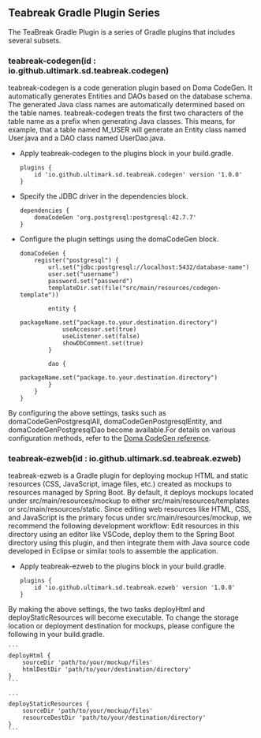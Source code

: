 ## Teabreak Gradle Plugin Series
The TeaBreak Gradle Plugin is a series of Gradle plugins that includes several subsets.

### teabreak-codegen(id : io.github.ultimark.sd.teabreak.codegen)
teabreak-codegen is a code generation plugin based on Doma CodeGen. It automatically generates Entities and DAOs based on the database schema. The generated Java class names are automatically determined based on the table names. teabreak-codegen treats the first two characters of the table name as a prefix when generating Java classes. This means, for example, that a table named M_USER will generate an Entity class named User.java and a DAO class named UserDao.java.

- Apply teabreak-codegen to the plugins block in your build.gradle.

	```
	plugins {
		id 'io.github.ultimark.sd.teabreak.codegen' version '1.0.0'
	}
	```

- Specify the JDBC driver in the dependencies block.

  	```
	dependencies {
		domaCodeGen 'org.postgresql:postgresql:42.7.7'
	}
	```
	
- Configure the plugin settings using the domaCodeGen block.

	```
	domaCodeGen {
		register("postgresql") {
			url.set("jdbc:postgresql://localhost:5432/database-name")
			user.set("username")
			password.set("password")
			templateDir.set(file("src/main/resources/codegen-template"))
			
			entity {
				packageName.set("package.to.your.destination.directory")
				useAccessor.set(true)
				useListener.set(false)
				showDbComment.set(true)
			}
			
			dao {
				packageName.set("package.to.your.destination.directory")
			}
		}
	}
 	```

By configuring the above settings, tasks such as domaCodeGenPostgresqlAll, domaCodeGenPostgresqlEntity, and domaCodeGenPostgresqlDao become available.For details on various configuration methods, refer to the [Doma CodeGen reference](https://docs.domaframework.org/en/stable/codegen/#configuration-reference).


### teabreak-ezweb(id : io.github.ultimark.sd.teabreak.ezweb)
teabreak-ezweb is a Gradle plugin for deploying mockup HTML and static resources (CSS, JavaScript, image files, etc.) created as mockups to resources managed by Spring Boot. By default, it deploys mockups located under src/main/resources/mockup to either src/main/resources/templates or src/main/resources/static. Since editing web resources like HTML, CSS, and JavaScript is the primary focus under src/main/resources/mockup, we recommend the following development workflow: Edit resources in this directory using an editor like VSCode, deploy them to the Spring Boot directory using this plugin, and then integrate them with Java source code developed in Eclipse or similar tools to assemble the application.

- Apply teabreak-ezweb to the plugins block in your build.gradle.

	```
	plugins {
		id 'io.github.ultimark.sd.teabreak.ezweb' version '1.0.0'
	}
	```

By making the above settings, the two tasks deployHtml and deployStaticResources will become executable.
To change the storage location or deployment destination for mockups, please configure the following in your build.gradle.

	```
	deployHtml {
		sourceDir 'path/to/your/mockup/files'
		htmlDestDir 'path/to/your/destination/directory'
	}
	```

	```
	deployStaticResources {
		sourceDir 'path/to/your/mockup/files'
		resourceDestDir 'path/to/your/destination/directory'
	}
	```
